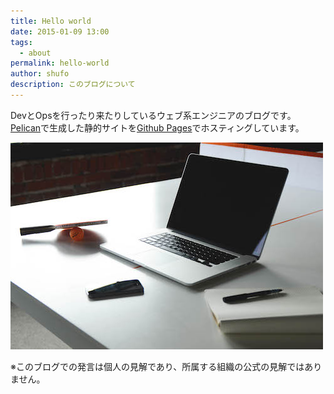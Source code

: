 ```yaml
---
title: Hello world
date: 2015-01-09 13:00
tags: 
  - about
permalink: hello-world
author: shufo
description: このブログについて
---
```


DevとOpsを行ったり来たりしているウェブ系エンジニアのブログです。  
[Pelican](http://blog.getpelican.com/)で生成した静的サイトを[Github Pages](https://pages.github.com/)でホスティングしています。

![意識の高い画像](/images/71.jpg "意識の高い画像")

※このブログでの発言は個人の見解であり、所属する組織の公式の見解ではありません。
